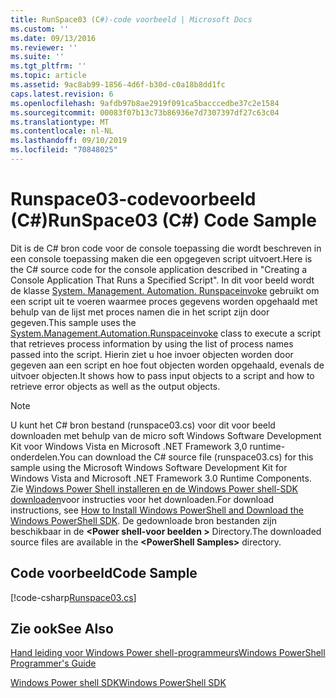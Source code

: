 ```yaml
---
title: RunSpace03 (C#)-code voorbeeld | Microsoft Docs
ms.custom: ''
ms.date: 09/13/2016
ms.reviewer: ''
ms.suite: ''
ms.tgt_pltfrm: ''
ms.topic: article
ms.assetid: 9ac8ab99-1856-4d6f-b30d-c0a18b8dd1fc
caps.latest.revision: 6
ms.openlocfilehash: 9afdb97b8ae2919f091ca5bacccedbe37c2e1584
ms.sourcegitcommit: 00083f07b13c73b86936e7d7307397df27c63c04
ms.translationtype: MT
ms.contentlocale: nl-NL
ms.lasthandoff: 09/10/2019
ms.locfileid: "70848025"
---
```

# <a name="runspace03-c-code-sample"></a><span data-ttu-id="3ceb5-102">Runspace03-codevoorbeeld (C#)</span><span class="sxs-lookup"><span data-stu-id="3ceb5-102">RunSpace03 (C#) Code Sample</span></span>

<span data-ttu-id="3ceb5-103">Dit is de C# bron code voor de console toepassing die wordt beschreven in een console toepassing maken die een opgegeven script uitvoert.</span><span class="sxs-lookup"><span data-stu-id="3ceb5-103">Here is the C# source code for the console application described in "Creating a Console Application That Runs a Specified Script".</span></span> <span data-ttu-id="3ceb5-104">In dit voor beeld wordt de klasse [System. Management. Automation. Runspaceinvoke](/dotnet/api/System.Management.Automation.RunspaceInvoke) gebruikt om een script uit te voeren waarmee proces gegevens worden opgehaald met behulp van de lijst met proces namen die in het script zijn door gegeven.</span><span class="sxs-lookup"><span data-stu-id="3ceb5-104">This sample uses the [System.Management.Automation.Runspaceinvoke](/dotnet/api/System.Management.Automation.RunspaceInvoke) class to execute a script that retrieves process information by using the list of process names passed into the script.</span></span> <span data-ttu-id="3ceb5-105">Hierin ziet u hoe invoer objecten worden door gegeven aan een script en hoe fout objecten worden opgehaald, evenals de uitvoer objecten.</span><span class="sxs-lookup"><span data-stu-id="3ceb5-105">It shows how to pass input objects to a script and how to retrieve error objects as well as the output objects.</span></span>

> [!NOTE]
> <span data-ttu-id="3ceb5-106">U kunt het C# bron bestand (runspace03.cs) voor dit voor beeld downloaden met behulp van de micro soft Windows Software Development Kit voor Windows Vista en Microsoft .NET Framework 3,0 runtime-onderdelen.</span><span class="sxs-lookup"><span data-stu-id="3ceb5-106">You can download the C# source file (runspace03.cs) for this sample using the Microsoft Windows Software Development Kit for Windows Vista and Microsoft .NET Framework 3.0 Runtime Components.</span></span> <span data-ttu-id="3ceb5-107">Zie [Windows Power Shell installeren en de Windows Power shell-SDK downloaden](/powershell/developer/installing-the-windows-powershell-sdk)voor instructies voor het downloaden.</span><span class="sxs-lookup"><span data-stu-id="3ceb5-107">For download instructions, see [How to Install Windows PowerShell and Download the Windows PowerShell SDK](/powershell/developer/installing-the-windows-powershell-sdk).</span></span>
> <span data-ttu-id="3ceb5-108">De gedownloade bron bestanden zijn beschikbaar in de  **\<Power shell-voor beelden >** Directory.</span><span class="sxs-lookup"><span data-stu-id="3ceb5-108">The downloaded source files are available in the **\<PowerShell Samples>** directory.</span></span>

## <a name="code-sample"></a><span data-ttu-id="3ceb5-109">Code voorbeeld</span><span class="sxs-lookup"><span data-stu-id="3ceb5-109">Code Sample</span></span>

[!code-csharp[Runspace03.cs](../../powershell-sdk-samples/SDK-2.0/csharp/Runspace03/Runspace03.cs#L11-L88 "Runspace03.cs")]

## <a name="see-also"></a><span data-ttu-id="3ceb5-110">Zie ook</span><span class="sxs-lookup"><span data-stu-id="3ceb5-110">See Also</span></span>

[<span data-ttu-id="3ceb5-111">Hand leiding voor Windows Power shell-programmeurs</span><span class="sxs-lookup"><span data-stu-id="3ceb5-111">Windows PowerShell Programmer's Guide</span></span>](./windows-powershell-programmer-s-guide.md)

[<span data-ttu-id="3ceb5-112">Windows Power shell SDK</span><span class="sxs-lookup"><span data-stu-id="3ceb5-112">Windows PowerShell SDK</span></span>](../windows-powershell-reference.md)